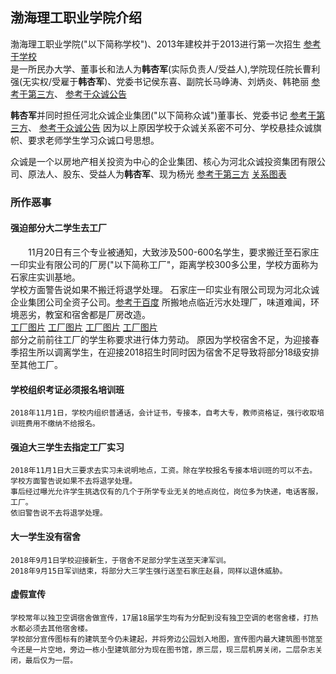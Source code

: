 ## 渤海理工职业学院介绍

渤海理工职业学院("以下简称学校")、2013年建校并于2013进行第一次招生
[参考于学校](http://www.bhlgxy.com/list/?84-93.html)  
是一所民办大学、董事长和法人为**韩杏军**(实际负责人/受益人),学院现任院长曹利强(无实权/受雇于**韩杏军**)、党委书记侯东喜、副院长马峥涛、刘炳炎、韩艳丽
[参考于第三方](https://www.qixin.com/company/f06f1644-e61a-4fd2-ba40-365050bb703c)、
[参考于众诚公告](http://www.hbzcgroup.com/html/news/2018-9-25/760.html)  

**韩杏军**并同时担任河北众诚企业集团("以下简称众诚")董事长、党委书记
[参考于第三方](https://www.tianyancha.com/search?key=%E9%9F%A9%E6%9D%8F%E5%86%9B)、
[参考于众诚公告](http://www.hbzcgroup.com/html/news/2018-9-25/760.html)
因为以上原因学校于众诚关系密不可分、学校悬挂众诚旗帜、要求老师学生学习众诚口号思想。  

众诚是一个以房地产相关投资为中心的企业集团、核心为河北众诚投资集团有限公司、原法人、股东、受益人为**韩杏军**、现为杨光
[参考于第三方](https://www.tianyancha.com/company/295120878)
[关系图表]() 

### 所作恶事

#### 强迫部分大二学生去工厂
　　11月20日有三个专业被通知，大致涉及500-600名学生，要求搬迁至石家庄一印实业有限公司的厂房("以下简称工厂"，距离学校300多公里，学校方面称为石家庄实训基地。  
	学校方面警告说如果不搬迁将退学处理。
	石家庄一印实业有限公司现为河北众诚企业集团公司全资子公司。[参考于百度](https://xin.baidu.com/detail/compinfo?pid=BmFvSmTnbokwzmOwajPN6VChkCdBPI3sGg2t&from=ps)
	所搬地点临近污水处理厂，味道难闻，环境恶劣，教室和宿舍都是厂房改造。  
	[工厂图片]()
	[工厂图片]()
	[工厂图片]()
	[工厂图片]()  
	部分之前前往工厂的学生称要求进行体力劳动。
	原因为学校宿舍不足，为迎接春季招生所以调离学生，在迎接2018招生时同时因为宿舍不足导致将部分18级安排至其他工厂。

#### 学校组织考证必须报名培训班
	2018年11月1日，学校内组织普通话，会计证书，专接本，自考大专，教师资格证，强行收取培训班费用不缴纳不给报名。  

#### 强迫大三学生去指定工厂实习
	2018年11月1日大三要求去实习未说明地点，工资。除在学校报名专接本培训班的可以不去。
	学校方面警告说如果不去将退学处理。
	事后经过曝光允许学生挑选仅有的几个于所学专业无关的地点岗位，岗位多为快递，电话客服，工厂。
	依旧警告说不去将退学处理。

#### 大一学生没有宿舍
	2018年9月1日学校迎接新生，于宿舍不足部分学生送至天津军训。
	2018年9月15日军训结束，将部分大三学生强行送至石家庄赵县，同样以退休威胁。

#### 虚假宣传
	学校常年以独卫空调宿舍做宣传，17届18届学生均有为分配到没有独卫空调的老宿舍楼，打热水都必须去其他宿舍楼。
	学校部分宣传图标有的建筑至今仍未建起，并将旁边公园划入地图，宣传图内最大建筑图书馆至今还是一片空地，旁边一栋小型建筑部分为现在图书馆，原三层，现三层机房关闭，二层杂志关闭，最后仅为一层。


